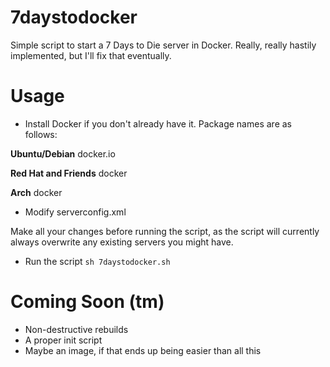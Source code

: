 # 7daystodocker
Simple script to start a 7 Days to Die server in Docker. Really, really hastily implemented, but I'll fix that eventually.

# Usage
* Install Docker if you don't already have it. Package names are as follows:

**Ubuntu/Debian** docker.io

**Red Hat and Friends** docker

**Arch** docker

* Modify serverconfig.xml

Make all your changes before running the script, as the script will currently always overwrite any existing servers you might have.

* Run the script
``sh 7daystodocker.sh``

# Coming Soon (tm)
* Non-destructive rebuilds
* A proper init script
* Maybe an image, if that ends up being easier than all this
